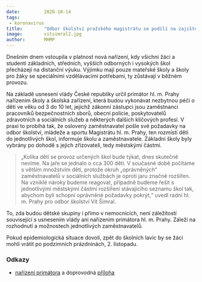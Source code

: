 ```yaml
---
date:         2020-10-14
tags:         
 - koronavirus
title:        "Odbor školství pražského magistrátu se podílí na zajištění péče o děti pracovníků IZS"
image: 	      vitsimral2.jpg
author:       MHMP
---
```


Dnešním dnem vstoupila v platnost nová nařízení, kdy všichni žáci a studenti základních, středních, vyšších odborných i vysokých škol přecházejí na distanční výuku. Výjimku mají pouze mateřské školy a školy pro žáky se speciálními vzdělávacími potřebami, ty zůstávají v běžném provozu. 

Na základě usnesení vlády České republiky určil primátor hl. m. Prahy nařízením školy a školská zařízení, která budou vykonávat nezbytnou péči o děti ve věku od 3 do 10 let, jejichž zákonní zástupci jsou zaměstnanci pracovníků bezpečnostních sborů, obecní policie, poskytovatelů zdravotních a sociálních služeb a některých dalších klíčových profesí. V praxi to probíhá tak, že oslovený zaměstnavatel pošle své požadavky na odbor školství, mládeže a sportu Magistrátu hl. m. Prahy, ten rozmístí děti do jednotlivých škol, informuje školu a zaměstnavatele. Základní školy byly vybrány po dohodě s jejich zřizovateli, tedy městskými částmi.

> „Kolika dětí se provoz určených škol bude týkat, dnes skutečně nevíme. Na jaře se jednalo o cca 300 dětí. V současné době počítáme s větším množstvím dětí, protože okruh „oprávněných“ zaměstnavatelů v sociálních službách je oproti jaru značně rozšířen. Na vzniklé nároky budeme reagovat, případně budeme řešit s jednotlivými městskými částmi rozšíření stávajícího seznamu škol tak, abychom byli schopni oprávněné požadavky pokrýt,“ uvedl radní hl. m. Prahy pro odbor školství Vít Šimral.

To, zda budou dětské skupiny i přímo v nemocnicích, není záležitostí související s usnesením vlády ani nařízením primátora hl. m. Prahy. Záleží na rozhodnutí a možnostech jednotlivých zaměstnavatelů.

Pokud epidemiologická situace dovolí, zpět do školních lavic by se žáci mohli vrátit po podzimních prázdninách, 2. listopadu.

### Odkazy

* [nařízení primátora](/assets/pdf/narizeni-primatora.pdf) a doprovodná [příloha](/assets/pdf/narizeni-primatora-priloha.pdf)
